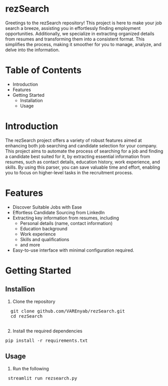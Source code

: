 # rezSearch
Greetings to the rezSearch repository! This project is here to make your job search a breeze, assisting you in effortlessly finding employment opportunities. Additionally, we specialize in extracting organized details from resumes and transforming them into a consistent format. This simplifies the process, making it smoother for you to manage, analyze, and delve into the information.

# Table of Contents
- Introduction
- Features
- Getting Started
  - Installation
  - Usage

# Introduction
The rezSearch project offers a variety of robust features aimed at enhancing both job searching and candidate selection for your company. This project aims to automate the process of searching for a job and finding a candidate best suited for it, by extracting essential information from resumes, such as contact details, education history, work experience, and skills. By using this parser, you can save valuable time and effort, enabling you to focus on higher-level tasks in the recruitment process.

# Features
- Discover Suitable Jobs with Ease
- Effortless Candidate Sourcing from LinkedIn
- Extracting key information from resumes, including
  - Personal details (name, contact information)
  - Education background
  - Work experience
  - Skills and qualifications
  - and more
- Easy-to-use interface with minimal configuration required.

# Getting Started
## Installion
1. Clone the repository
<pre>
  git clone github.com/VAREnyab/rezSearch.git
  cd rezSearch

</pre>   
2. Install the required dependencies
<pre>pip install -r requirements.txt</pre>   

## Usage
1. Run the following
<pre> streamlit run rezsearch.py </pre>

